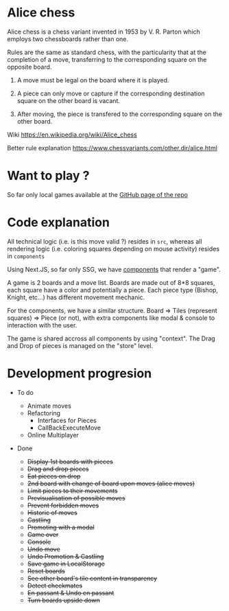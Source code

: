 # Alice chess

Alice chess is a chess variant invented in 1953 by V. R. Parton which employs two chessboards rather than one.

Rules are the same as standard chess, with the particularity that at the completion of a move, transferring to the corresponding square on the opposite board.

1. A move must be legal on the board where it is played.

2. A piece can only move or capture if the corresponding destination square on the other board is vacant.

3. After moving, the piece is transfered to the corresponding square on the other board.

Wiki https://en.wikipedia.org/wiki/Alice_chess

Better rule explanation https://www.chessvariants.com/other.dir/alice.html

# Want to play ?

So far only local games available at the [GitHub page of the repo](https://mikabob.github.io/alice-chess/)

# Code explanation

All technical logic (i.e. is this move valid ?) resides in `src`, whereas all rendering logic (i.e. coloring squares depending on mouse activity) resides in `components`

Using Next.JS, so far only SSG, we have [components](https://github.com/MikaBob/alice-chess/tree/main/components) that render a "game".

A game is 2 boards and a move list.
Boards are made out of 8\*8 squares, each square have a color and potentially a piece.
Each piece type (Bishop, Knight, etc...) has different movement mechanic.

For the components, we have a similar structure. Board => Tiles (represent squares) => Piece (or not), with extra components like modal & console to interaction with the user.

The game is shared accross all components by using "context". The Drag and Drop of pieces is managed on the "store" level.

# Development progresion

-   To do

    -   Animate moves
    -   Refactoring
        -   Interfaces for Pieces
        -   CallBackExecuteMove
    -   Online Multiplayer

-   Done
    -   ~~Display 1st boards with pieces~~
    -   ~~Drag and drop pieces~~
    -   ~~Eat pieces on drop~~
    -   ~~2nd board with change of board upon moves (alice moves)~~
    -   ~~Limit pieces to their movements~~
    -   ~~Previsualisation of possible moves~~
    -   ~~Prevent forbidden moves~~
    -   ~~Historic of moves~~
    -   ~~Castling~~
    -   ~~Promoting with a modal~~
    -   ~~Game over~~
    -   ~~Console~~
    -   ~~Undo move~~
    -   ~~Undo Promotion & Castling~~
    -   ~~Save game in LocalStorage~~
    -   ~~Reset boards~~
    -   ~~See other board's tile content in transparency~~
    -   ~~Detect checkmates~~
    -   ~~En passant & Undo en passant~~
    -   ~~Turn boards upside down~~
